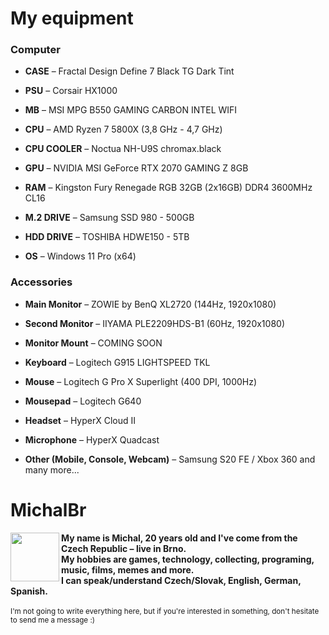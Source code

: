 <h1> My equipment </h1>

<h3>Computer</h3>

<ul><li><p><b>CASE</b> – Fractal Design Define 7 Black TG Dark Tint</li>
<li><p><b>PSU</b> – Corsair HX1000</li> 
<li><p><b>MB</b> – MSI MPG B550 GAMING CARBON INTEL WIFI</li>
<li><p><b>CPU</b> – AMD Ryzen 7 5800X (3,8 GHz - 4,7 GHz)</li>
<li><p><b>CPU COOLER</b> – Noctua NH-U9S chromax.black</li>
<li><p><b>GPU</b> – NVIDIA MSI GeForce RTX 2070 GAMING Z 8GB</li>
<li><p><b>RAM</b> – Kingston Fury Renegade RGB 32GB (2x16GB) DDR4 3600MHz CL16</li>
<li><p><b>M.2 DRIVE</b> – Samsung SSD 980 - 500GB</li>
<li><p><b>HDD DRIVE</b> – TOSHIBA HDWE150 - 5TB</li>
<li><p><b>OS</b> – Windows 11 Pro (x64)</li></ul>

<h3>Accessories</h3>

<ul><li><p><b>Main Monitor</b> – ZOWIE by BenQ XL2720 (144Hz, 1920x1080)</li>
<li><p><b>Second Monitor</b> – IIYAMA PLE2209HDS-B1 (60Hz, 1920x1080)</li>
<li><p><b>Monitor Mount</b> – COMING SOON</li>
<li><p><b>Keyboard</b> – Logitech G915 LIGHTSPEED TKL</li>
<li><p><b>Mouse</b> – Logitech G Pro X Superlight (400 DPI, 1000Hz)</li>
<li><p><b>Mousepad</b> – Logitech G640</li>
<li><p><b>Headset</b> – HyperX Cloud II</li>
<li><p><b>Microphone</b> – HyperX Quadcast</li>
<li><p><b>Other (Mobile, Console, Webcam)</b> – Samsung S20 FE / Xbox 360 and many more...</li></ul>

<h1>MichalBr</h1>

<img width=78 height=78 align="left" src="https://lh3.googleusercontent.com/drive-viewer/AFDK6gMkXtzNfbGpK_-jNHYyCoFNeuK4zhtNbxUP_VrzpuAkkzKuFaMYDeQjJ-tulEihEr_vovhHrw1LLuLGSNmme3kEhFxF4A=w1920-h961"></img>

<b>My name is Michal, 20 years old and I've come from the Czech Republic – live in Brno.<br>
My hobbies are games, technology, collecting, programing, music, films, memes and more.<br>
I can speak/understand Czech/Slovak, English, German, Spanish.<br></b>
<br><small>I'm not going to write everything here, but if you're interested in something, don't hesitate to send me a message :)</small>

